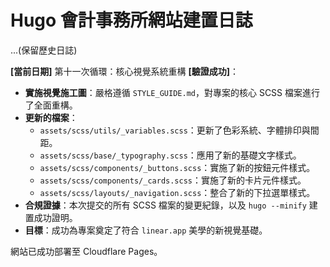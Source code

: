 # Hugo 會計事務所網站建置日誌

...(保留歷史日誌)

**[當前日期]** 第十一次循環：核心視覺系統重構 **[驗證成功]**：
- **實施視覺施工圖**：嚴格遵循 `STYLE_GUIDE.md`，對專案的核心 SCSS 檔案進行了全面重構。
- **更新的檔案**：
  - `assets/scss/utils/_variables.scss`：更新了色彩系統、字體排印與間距。
  - `assets/scss/base/_typography.scss`：應用了新的基礎文字樣式。
  - `assets/scss/components/_buttons.scss`：實施了新的按鈕元件樣式。
  - `assets/scss/components/_cards.scss`：實施了新的卡片元件樣式。
  - `assets/scss/layouts/_navigation.scss`：整合了新的下拉選單樣式。
- **合規證據**：本次提交的所有 SCSS 檔案的變更紀錄，以及 `hugo --minify` 建置成功證明。
- **目標**：成功為專案奠定了符合 `linear.app` 美學的新視覺基礎。

網站已成功部署至 Cloudflare Pages。
